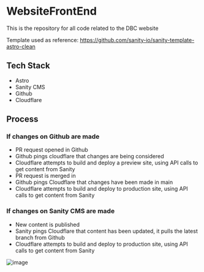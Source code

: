 # WebsiteFrontEnd

This is the repository for all code related to the DBC website

Template used as reference: https://github.com/sanity-io/sanity-template-astro-clean

## Tech Stack

- Astro
- Sanity CMS
- Github
- Cloudflare

## Process

### If changes on Github are made

- PR request opened in Github
- Github pings cloudflare that changes are being considered
- Cloudflare attempts to build and deploy a preview site, using API calls to get content from Sanity
- PR request is merged in
- Github pings Cloudflare that changes have been made in main
- Cloudflare attempts to build and deploy to production site, using API calls to get content from Sanity

### If changes on Sanity CMS are made

- New content is published
- Sanity pings Cloudflare that content has been updated, it pulls the latest branch from Github
- Cloudflare attempts to build and deploy to production site, using API calls to get content from Sanity

![image](https://github.com/user-attachments/assets/87019581-ce4d-4e84-bcc4-53ab321c7f3e)

